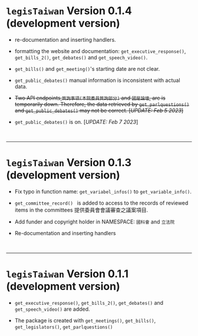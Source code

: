 # `legisTaiwan` Version 0.1.4 (development version)

* re-documentation and inserting handlers.

* formatting the website and documentation:  `get_executive_response()`, `get_bills_2()`, `get_debates()` and `get_speech_video()`.

* `get_bills()` and `get_meeting()`'s starting date are not clear. 

* `get_public_debates()` manual information is inconsistent with actual data.

* ~~Two API endpoints,`質詢事項(本院委員質詢部分)` ~~and `國是論壇`, are~~ is temporarily down. Therefore, the data retrieved by `get_parlquestions()` ~~and `get_public_debates()`~~ may not be correct. [*UPDATE: Feb 5 2023*]~~

* `get_public_debates()` is on. [*UPDATE: Feb 7 2023*]

<br> 

------

# `legisTaiwan` Version 0.1.3 (development version)

* Fix typo in function name: `get_variabel_infos()` to `get_variable_info()`.

* `get_committee_record() ` is added to access to the records of reviewed items in the committees 提供委員會會議審查之議案項目.

* Add funder and copyright holder in NAMESPACE: `國科會` and `立法院`

* Re-documentation and inserting handlers

<br> 

------

# `legisTaiwan` Version 0.1.1 (development version)

* `get_executive_response()`, `get_bills_2()`, `get_debates()` and `get_speech_video()` are added.

* The package is created with `get_meetings()`, `get_bills()`, `get_legislators()`, `get_parlquestions()`

<br> 

